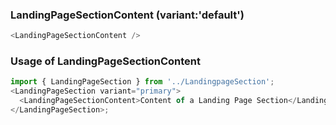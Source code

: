 ### LandingPageSectionContent (variant:'default')

```js
<LandingPageSectionContent />
```

### Usage of LandingPageSectionContent

```js
import { LandingPageSection } from '../LandingpageSection';
<LandingPageSection variant="primary">
  <LandingPageSectionContent>Content of a Landing Page Section</LandingPageSectionContent>
</LandingPageSection>;
```
